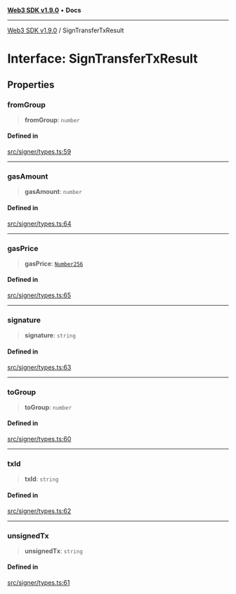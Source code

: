 [**Web3 SDK v1.9.0**](../README.md) • **Docs**

***

[Web3 SDK v1.9.0](../globals.md) / SignTransferTxResult

# Interface: SignTransferTxResult

## Properties

### fromGroup

> **fromGroup**: `number`

#### Defined in

[src/signer/types.ts:59](https://github.com/Mystic-Nayy/alephium-web3/blob/ee41f5e0e7d7fb0b155fe62f05b2ac03772895ca/packages/web3/src/signer/types.ts#L59)

***

### gasAmount

> **gasAmount**: `number`

#### Defined in

[src/signer/types.ts:64](https://github.com/Mystic-Nayy/alephium-web3/blob/ee41f5e0e7d7fb0b155fe62f05b2ac03772895ca/packages/web3/src/signer/types.ts#L64)

***

### gasPrice

> **gasPrice**: [`Number256`](../type-aliases/Number256.md)

#### Defined in

[src/signer/types.ts:65](https://github.com/Mystic-Nayy/alephium-web3/blob/ee41f5e0e7d7fb0b155fe62f05b2ac03772895ca/packages/web3/src/signer/types.ts#L65)

***

### signature

> **signature**: `string`

#### Defined in

[src/signer/types.ts:63](https://github.com/Mystic-Nayy/alephium-web3/blob/ee41f5e0e7d7fb0b155fe62f05b2ac03772895ca/packages/web3/src/signer/types.ts#L63)

***

### toGroup

> **toGroup**: `number`

#### Defined in

[src/signer/types.ts:60](https://github.com/Mystic-Nayy/alephium-web3/blob/ee41f5e0e7d7fb0b155fe62f05b2ac03772895ca/packages/web3/src/signer/types.ts#L60)

***

### txId

> **txId**: `string`

#### Defined in

[src/signer/types.ts:62](https://github.com/Mystic-Nayy/alephium-web3/blob/ee41f5e0e7d7fb0b155fe62f05b2ac03772895ca/packages/web3/src/signer/types.ts#L62)

***

### unsignedTx

> **unsignedTx**: `string`

#### Defined in

[src/signer/types.ts:61](https://github.com/Mystic-Nayy/alephium-web3/blob/ee41f5e0e7d7fb0b155fe62f05b2ac03772895ca/packages/web3/src/signer/types.ts#L61)
